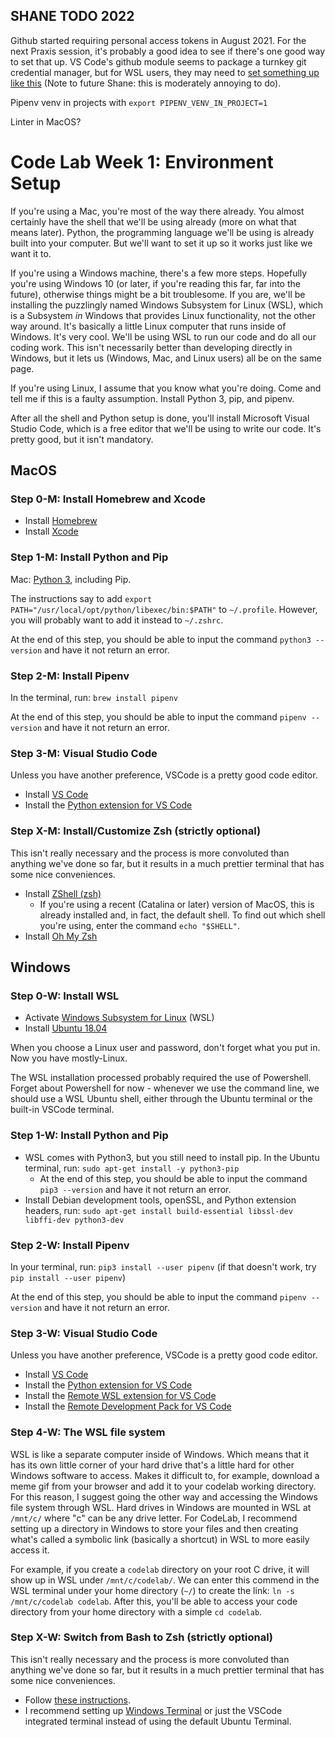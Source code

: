 ## SHANE TODO 2022
Github started requiring personal access tokens in August 2021. For the next Praxis session, it's probably a good idea to see if there's one good way to set that up. VS Code's github module seems to package a turnkey git credential manager, but for WSL users, they may need to [set something up like this](https://github.com/microsoft/Git-Credential-Manager-Core) (Note to future Shane: this is moderately annoying to do).

Pipenv venv in projects with `export PIPENV_VENV_IN_PROJECT=1`

Linter in MacOS?


# Code Lab Week 1: Environment Setup

If you're using a Mac, you're most of the way there already. You almost certainly have the shell that we'll be using already (more on what that means later). Python, the programming language we'll be using is already built into your computer. But we'll want to set it up so it works just like we want it to.

If you're using a Windows machine, there's a few more steps. Hopefully you're using Windows 10 (or later, if you're reading this far, far into the future), otherwise things might be a bit troublesome. If you are, we'll be installing the puzzlingly named Windows Subsystem for Linux (WSL), which is a Subsystem _in_ Windows that provides Linux functionality, not the other way around. It's basically a little Linux computer that runs inside of Windows. It's very cool. We'll be using WSL to run our code and do all our coding work. This isn't necessarily better than developing directly in Windows, but it lets us (Windows, Mac, and Linux users) all be on the same page.

If you're using Linux, I assume that you know what you're doing. Come and tell me if this is a faulty assumption. Install Python 3, pip, and pipenv.

After all the shell and Python setup is done, you'll install Microsoft Visual Studio Code, which is a free editor that we'll be using to write our code. It's pretty good, but it isn't mandatory.

## MacOS

### Step 0-M: Install Homebrew and Xcode

* Install [Homebrew](https://brew.sh/)
* Install [Xcode](https://apps.apple.com/us/app/xcode/id497799835?mt=12)

### Step 1-M: Install Python and Pip

Mac: [Python 3](https://docs.python-guide.org/starting/install3/osx/), including Pip.

The instructions say to add `export PATH="/usr/local/opt/python/libexec/bin:$PATH"` to `~/.profile`. However, you will probably want to add it instead to `~/.zshrc`.

At the end of this step, you should be able to input the command `python3 --version` and have it not return an error.

### Step 2-M:  Install Pipenv

In the terminal, run: `brew install pipenv`

At the end of this step, you should be able to input the command `pipenv --version` and have it not return an error.

### Step 3-M: Visual Studio Code

Unless you have another preference, VSCode is a pretty good code editor.

* Install [VS Code](https://code.visualstudio.com/)
* Install the [Python extension for VS Code](https://marketplace.visualstudio.com/items?itemName=ms-python.python)

### Step X-M: Install/Customize Zsh (strictly optional)

This isn't really necessary and the process is more convoluted than anything we've done so far, but it results in a much prettier terminal that has some nice conveniences.

* Install [ZShell (zsh)](https://github.com/robbyrussell/oh-my-zsh/wiki/Installing-ZSH) 
  * If you're using a recent (Catalina or later) version of MacOS, this is already installed and, in fact, the default shell. To find out which shell you're using, enter the command `echo "$SHELL"`.
* Install [Oh My Zsh](https://github.com/robbyrussell/oh-my-zsh)

## Windows

### Step 0-W: Install WSL

* Activate [Windows Subsystem for Linux](https://docs.microsoft.com/en-us/windows/wsl/install-win10) (WSL)
* Install [Ubuntu 18.04](https://aka.ms/wsl-ubuntu-1804)

When you choose a Linux user and password, don't forget what you put in. Now you have mostly-Linux.

The WSL installation processed probably required the use of Powershell. Forget about Powershell for now - whenever we use the command line, we should use a WSL Ubuntu shell, either through the Ubuntu terminal or the built-in VSCode terminal.

### Step 1-W: Install Python and Pip

* WSL comes with Python3, but you still need to install pip. In the Ubuntu terminal, run: `sudo apt-get install -y python3-pip`
   * At the end of this step, you should be able to input the command `pip3 --version` and have it not return an error.
* Install Debian development tools, openSSL, and Python extension headers, run: `sudo apt-get install build-essential libssl-dev libffi-dev python3-dev`

### Step 2-W:  Install Pipenv

In your terminal, run: `pip3 install --user pipenv` (if that doesn't work, try `pip install --user pipenv`)

At the end of this step, you should be able to input the command `pipenv --version` and have it not return an error.

### Step 3-W: Visual Studio Code

Unless you have another preference, VSCode is a pretty good code editor.

* Install [VS Code](https://code.visualstudio.com/)
* Install the [Python extension for VS Code](https://marketplace.visualstudio.com/items?itemName=ms-python.python)
* Install the [Remote WSL extension for VS Code](https://marketplace.visualstudio.com/items?itemName=ms-vscode-remote.remote-wsl)
* Install the [Remote Development Pack for VS Code](https://marketplace.visualstudio.com/items?itemName=ms-vscode-remote.vscode-remote-extensionpack)

### Step 4-W: The WSL file system

WSL is like a separate computer inside of Windows. Which means that it has its own little corner of your hard drive that's a little hard for other Windows software to access. Makes it difficult to, for example, download a meme gif from your browser and add it to your codelab working directory. For this reason, I suggest going the other way and accessing the Windows file system through WSL. Hard drives in Windows are mounted in WSL at `/mnt/c/` where "c" can be any drive letter. For CodeLab, I recommend setting up a directory in Windows to store your files and then creating what's called a symbolic link (basically a shortcut) in WSL to more easily access it.

For example, if you create a `codelab` directory on your root C drive, it will show up in WSL under `/mnt/c/codelab/`. We can enter this commend in the WSL terminal under your home directory (`~/`) to create the link: `ln -s /mnt/c/codelab codelab`. After this, you'll be able to access your code directory from your home directory with a simple `cd codelab`.

### Step X-W: Switch from Bash to Zsh (strictly optional)

This isn't really necessary and the process is more convoluted than anything we've done so far, but it results in a much prettier terminal that has some nice conveniences.

* Follow [these instructions](https://pascalnaber.wordpress.com/2019/10/05/have-a-great-looking-terminal-and-a-more-effective-shell-with-oh-my-zsh-on-wsl-2-using-windows/).
* I recommend setting up [Windows Terminal](https://www.microsoft.com/en-us/p/windows-terminal/9n0dx20hk701) or just the VSCode integrated terminal instead of using the default Ubuntu Terminal.
